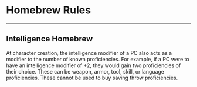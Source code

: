 # Homebrew Rules
---

## Intelligence Homebrew
At character creation, the intelligence modifier of a PC also acts as a modifier to the number of known proficiencies. For example, if a PC were to have an intelligence modifier of +2, they would gain two proficiencies of their choice. These can be weapon, armor, tool, skill, or language proficiencies. These cannot be used to buy saving throw proficiencies. 